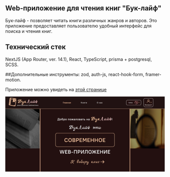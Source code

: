 ## Web-приложение для чтения книг "Бук-лайф"
Бук-лайф - позволяет читать книги различных жанров и авторов.
Это приложение предоставляет пользователю удобный интерфейс для поиска и чтения книг.

## Технический стек
NextJS (App Router, ver. 14.1), React, TypeScript, prisma + postgresql, SCSS.

##Дополнительные инструменты:
zod, auth-js, react-hook-form, framer-motion.

Приложение можно увидеть на [этой странице](https://reading-app-pi.vercel.app/) 

![site](https://github.com/MaximSadovskiy/Reading-app/blob/master/site.png)
